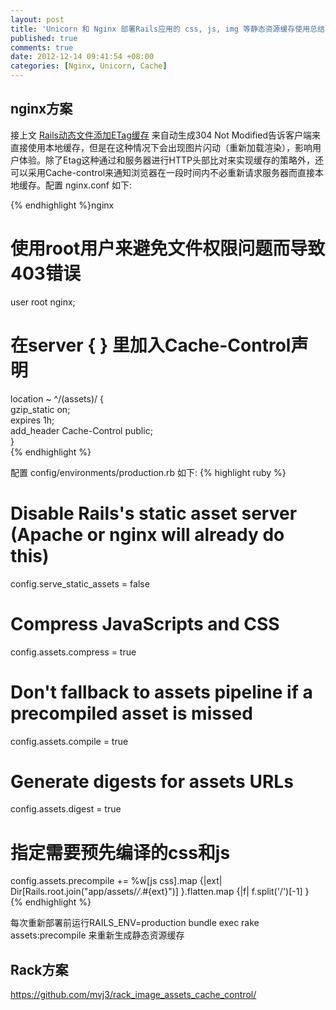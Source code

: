 ```yaml
---
layout: post
title: 'Unicorn 和 Nginx 部署Rails应用的 css, js, img 等静态资源缓存使用总结'
published: true
comments: true
date: 2012-12-14 09:41:54 +08:00
categories: [Nginx, Unicorn, Cache]
---
```


nginx方案
------------------------------------------
接上文 [Rails动态文件添加ETag缓存](https://gist.github.com/4174674) 来自动生成304 Not Modified告诉客户端来直接使用本地缓存，但是在这种情况下会出现图片闪动（重新加载渲染），影响用户体验。除了Etag这种通过和服务器进行HTTP头部比对来实现缓存的策略外，还可以采用Cache-control来通知浏览器在一段时间内不必重新请求服务器而直接本地缓存。配置 nginx.conf 如下:

{% endhighlight %}nginx
# 使用root用户来避免文件权限问题而导致403错误  
user  root nginx;   

# 在server { } 里加入Cache-Control声明   
location ~ ^/(assets)/  {  
  gzip_static on;  
  expires     1h;  
  add_header  Cache-Control public;  
}  
{% endhighlight %}

配置 config/environments/production.rb 如下:
{% highlight ruby %}
# Disable Rails's static asset server (Apache or nginx will already do this)  
config.serve_static_assets = false  
# Compress JavaScripts and CSS  
config.assets.compress = true  
# Don't fallback to assets pipeline if a precompiled asset is missed  
config.assets.compile = true  
# Generate digests for assets URLs  
config.assets.digest = true  
# 指定需要预先编译的css和js  
config.assets.precompile += %w[js css].map {|ext| Dir[Rails.root.join("app/assets/*/*.#{ext}")] }.flatten.map {|f| f.split('/')[-1] }  
{% endhighlight %}
  
每次重新部署前运行RAILS_ENV=production bundle exec rake assets:precompile 来重新生成静态资源缓存


Rack方案
------------------------------------------
https://github.com/mvj3/rack_image_assets_cache_control/
